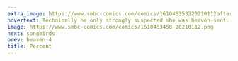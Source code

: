 ```yaml
---
extra_image: https://www.smbc-comics.com/comics/161046353320210112after.png
hovertext: Technically he only strongly suspected she was heaven-sent.
image: https://www.smbc-comics.com/comics/1610463458-20210112.png
next: songbirds
prev: heaven-4
title: Percent
---
```

